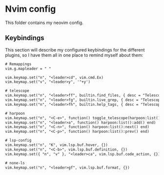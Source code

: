 # Nvim config

This folder contains my neovim config.

## Keybindings

This section will describe my configured keybindings for the different plugins, so I have them all in one place to remind myself about them:

```txt
# Remappings
vim.g.mapleader = " "

vim.keymap.set("n", "<leader>cd", vim.cmd.Ex)
vim.keymap.set("v", "<leader>y", '"+y')

# telescope
vim.keymap.set("n", "<leader>ff", builtin.find_files, { desc = "Telescope find files" })
vim.keymap.set("n", "<leader>fg", builtin.live_grep, { desc = "Telescope live grep" })
vim.keymap.set("n", "<leader>fh", builtin.help_tags, { desc = "Telescope help tags" })

# harpoon
vim.keymap.set("n", "<C-e>", function() toggle_telescope(harpoon:list()) end, { desc = "Open harpoon window" })
vim.keymap.set("n", "<leader>a", function() harpoon:list():add() end)
vim.keymap.set("n", "<C-n>", function() harpoon:list():next() end)
vim.keymap.set("n", "<C-p>", function() harpoon:list():prev() end)

# lsp-config
vim.keymap.set("n", "K", vim.lsp.buf.hover, {})
vim.keymap.set("n", "<C-b>", vim.lsp.buf.definition, {})
vim.keymap.set({ "n", "v" }, "<leader>ca", vim.lsp.buf.code_action, {})

# none-ls
vim.keymap.set("n", "<leader>gf", vim.lsp.buf.format, {})
```
